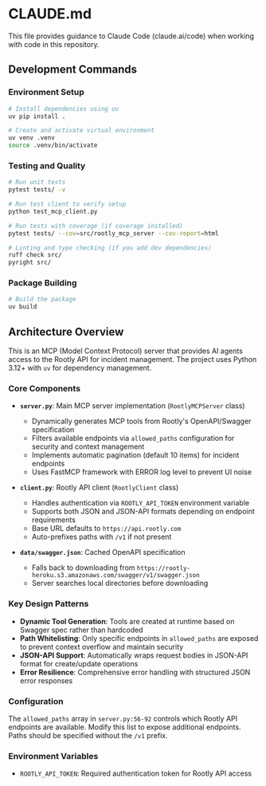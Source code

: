 # CLAUDE.md

This file provides guidance to Claude Code (claude.ai/code) when working with code in this repository.

## Development Commands

### Environment Setup
```bash
# Install dependencies using uv
uv pip install .

# Create and activate virtual environment
uv venv .venv
source .venv/bin/activate
```

### Testing and Quality
```bash
# Run unit tests
pytest tests/ -v

# Run test client to verify setup
python test_mcp_client.py

# Run tests with coverage (if coverage installed)
pytest tests/ --cov=src/rootly_mcp_server --cov-report=html

# Linting and type checking (if you add dev dependencies)
ruff check src/
pyright src/
```

### Package Building
```bash
# Build the package
uv build
```

## Architecture Overview

This is an MCP (Model Context Protocol) server that provides AI agents access to the Rootly API for incident management. The project uses Python 3.12+ with `uv` for dependency management.

### Core Components

- **`server.py`**: Main MCP server implementation (`RootlyMCPServer` class)
  - Dynamically generates MCP tools from Rootly's OpenAPI/Swagger specification
  - Filters available endpoints via `allowed_paths` configuration for security and context management
  - Implements automatic pagination (default 10 items) for incident endpoints
  - Uses FastMCP framework with ERROR log level to prevent UI noise

- **`client.py`**: Rootly API client (`RootlyClient` class)
  - Handles authentication via `ROOTLY_API_TOKEN` environment variable
  - Supports both JSON and JSON-API formats depending on endpoint requirements
  - Base URL defaults to `https://api.rootly.com`
  - Auto-prefixes paths with `/v1` if not present

- **`data/swagger.json`**: Cached OpenAPI specification
  - Falls back to downloading from `https://rootly-heroku.s3.amazonaws.com/swagger/v1/swagger.json`
  - Server searches local directories before downloading

### Key Design Patterns

- **Dynamic Tool Generation**: Tools are created at runtime based on Swagger spec rather than hardcoded
- **Path Whitelisting**: Only specific endpoints in `allowed_paths` are exposed to prevent context overflow and maintain security
- **JSON-API Support**: Automatically wraps request bodies in JSON-API format for create/update operations
- **Error Resilience**: Comprehensive error handling with structured JSON error responses

### Configuration

The `allowed_paths` array in `server.py:56-92` controls which Rootly API endpoints are available. Modify this list to expose additional endpoints. Paths should be specified without the `/v1` prefix.

### Environment Variables

- `ROOTLY_API_TOKEN`: Required authentication token for Rootly API access